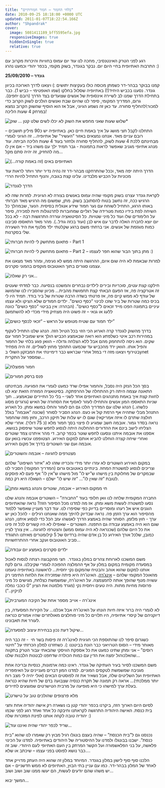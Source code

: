 ```yaml
---
title: "בלחי החמור – חמור חמורותיים"
date: 2010-09-25 18:18:00 +0000 UTC
updated: 2011-01-07T18:22:54.166Z
author: "Shpandrak"
cover:
  image: 5081411189_bff5595efa.jpg
  responsiveImages: true
  hiddenInSingle: true
  relative: true
---
```


רגע לפני הטרק האינטנסיבי, מחכה לנו עוד יום עמוס בחוויות והיכרות מקרוב עם התרבות האתיופית בחיי היום יום. נבקר בגונדר, בשוק מקומי, בכפר יהודי וכמעט נהרג :)

**25/09/2010 – גונדר**

קמנו בבוקר בבהר-דר כשמתן מכוסה כולו בעקיצות יתושים :) ויצאנו לדרך הארוכה בכיוון גונדר. נסענו בכביש היחיד(!) באתיופיה שסלול בחלקו (שמו האופטימי – כביש 1). כבר בתחילת הדרך שמנו לב לשיירה אינסופית של אנשים שצועדים בצד הדרך (רובם יחפים). גרום, המדריך המקומי, סיפר לנו שהיום שבת ואנשים הולכים לשוק הקרוב כדי למכור\\להחליף סחורה. עד כאן זה נשמע הגיוני, אבל אז הוא הוסיף שהשוק הקרוב נמצא במרחק 4 שעות הליכה!



![](Gondar-4.jpg "שלוש שעות שאני מחפש את השוק לא יכלו לשים שלט קטן ... שוק*")


התחלנו לקבל חצי מושג על איך באמת חיים כאן. באתיופיה יש כ90 מיליון תושבים – רובם עניים מאד. אנחנו נמצאים באזור “העשיר” של אתיופיה… זה הגיוני לגמרי מבחינתם ללכת 4 שעות לשוק, להחליף סחורה ולחזור בעוד 4 שעות הליכה הביתה. עוד מנהג אתיופי מגניב שאפשר לראות בתמונות - גבר תמיד ילך עם משהו ביד – אם אין לו מה להחזיק, זה יהיה סתם מקל…


![](Gondar-5.jpg "האתיופים באים (זה באמת קורה…)")


הדרך היתה יפה מאד, וככל שהתרחקנו מבהר-דר זה נהיה נדיר יותר ויותר לראות עוד מכוניות על הכביש מלבדינו. עלינו קצת בגובה, והנוף התחיל להיות הררי


![](5081358039_361baf24e8.jpg "הדרך לגונדר")


לקראת גונדר עצרנו בשוק מקומי שהיה עמוס באנשים בצורה לא הגיונית. למרות שזה לא הרגיש ככה, זה נחשב בטוח להסתובב בשוק. מתן, שמשום מה הרגיש מאד חברותי באותו הרגע, התחיל לשוחח עם נער חמוד שידע אנגלית בסיסית. הנער, שבמהלך כל השיחה לפת בידיו כמות מטרידה של רגליים שמחוברות לתרנגולות חיות למכירה, סיפר על הלימודים שלו ועוד כל מיני שטויות. כל הסיטואציה עוררה התרגשות רבה - לא בכל יום יוצא לחברה האלה לדבר עם איש לבן (ועוד בכזה גודל..). מהר מאד התאספו סביבנו כמות מוגזמת של אנשים. אני ברחתי משם ברגע שקלטתי ילד מלטף את היד השעירה שלי בסקרנות.


![](5081441771_b203489989.jpg "פתאום מתחשק לי להיות חברותי - Part 1")


![](5081458129_966e625685.jpg "פתאום מתחשק לי להיות חברותי – Part 2 – מתן בתוך הבור שהוא חפר לעצמו :)")


למרות שבאמת לא היה שום איום, ההרגשה היתה ממש לא נעימה, ומהר מאד מצאנו את עצמנו סגורים בתוך האוטובוס מוקפים בהמוני סקרנים.



![](5082080370_828fe34fd8.jpg "אני רק שאלה…")


חילקנו קצת עטים, סוכריות ובירים לילדים נבחרים והמשכנו בנסיעה. כבר למדתי שעטים זה אטרקציה פה, אז הפעם הבאתי קצת תחמושת מהבית… מכיוון שהסבירו לנו שהמושג של עודף לא ממש קיים פה, אז פרטתי בשדה הרבה שטרות של ביר בודד. תמיד היו לי בכיס כמה שטרות של ביר שזכו לכינוי “כסף כושים”. ילדים חמודים שלא הציקו ולא עצמו עיניים בתמונה הפכו מייד זכאים ל”כסף כושים”. (הבהרה: אין בביטוי “כסף כושים” כוונה ללעג או גנאי – זה פשוט היה מצחיק מידי מכדי לא להשתמש)


![](5081411189_bff5595efa.jpg "ילד חמוד עם שטיח מטופש על הראש – “זכאי לכסף כושים”")

בדרך מהשוק לגונדר קרה הארוע הכי הזוי בכל הטיול הזה. הנהג שלנו התחיל לעקוף במהירות רכב איטי כשלפתע הוא רואה שבאמצע הכביש הולך איש שמוביל חמור עם שקים. הוא ניסה להתחמק מהם אבל ללא הצלחה גדולה – הוואן פגע בלחי של החמור והפיל אותו. הוואן ירד מהכביש עד שכמעט התהפך מחוץ לשוליים. זה היה מפחיד בטירוף ויצאנו מזה די במזל אחרי שבראש כבר דימיינתי את המבזקון השולי בynet שמספר על התקרית…


![](Running-Over-a-Donkie!.jpg "חמור מפוצלח")

![](Donkey-juice.jpg "פנס ברסק חמורים")

בסך הכל הנזק היה נסבל, והחמור אפילו שרד כמעט לגמרי את הפגיעה. מבחינתנו התאונה עצמה היתה רק ההתחלה של ההרפתקה. בסיטואציה המוזרה הזאת יצא לנו לחוות קצת איך באמת מתנהגים האתיופים אחד לשני – בלי כל התיירים שבאמצע… תוך שניות התאספו המון אנשים והתחילו לעזור לאסוף את הסחורה של האיש (גרגרים מסוג כלשהו..) הנהג שלנו עם המדריך הלכו גם הם לעזור והחלו במשא ומתן. כל הארוע התנהל מבלי שתהיה אף הרמת קול או כעס. הנהג הסביר לסוחר (שכונה “אובמה” בגלל חולצה שתרם לו איזה אמריקאי) שגם לו יש עלות של תיקון הרכב, וחוץ מזה שהחמור נראה בסדר גמור. אובמה חשב שמגיע לו פיצוי בסך חמור מלא (כ 75 דולר). אחרי שלא הצליחו לישב בינם את ההדורים ההחלטה היתה לנסוע לחפש שוטר שיפסוק בנושא. אספנו את אובמה איתנו ונסענו לחפש שוטר בכפר קרוב. די מהר איתרנו צמד שוטרים ואחרי שיחה קצרה הוחלט להביא אותם למקום האירוע. הצטופפנו עכשיו בוואן עם אובמה ועם שני השוטרים בדרך אל מקום האירוע.


![](5081591341_bb6b6a7f1c.jpg "מצטרפים לחגיגה – אובמה והשוטרים")


במקום האירוע השוטרים לא עזרו יותר מידי והכריזו שזהו לא “איזור השיפוט” שלהם וצריכים לנסוע למשטרת המחוז. בינתיים באוטובוס גרום (המדריך המקומי) הסביר לנו שבמקרים של מחלוקת בין מישהו ש”יש לו” מול מישהו ש”אין לו” אף פעם לא פוסקים לטובת “זה שאין לו”… “זה שיש לו” ישלם – השאלה היא רק כמה.


![](5081574611_99266193fe.jpg "חי ממקום האירוע – אובמה, שוטרים והנהג במשא ומתן")


החברה המקומית שלחה לנו וואן חלופי בעוד “החבורה” – השוטרים אובמה והנהג שלנו נסעו למשטרה לעשות משא ומתן. אז מה למדנו מכל הסיפור הזה? נראה שהאתיופים הוגנים איש אל רעהו ומוסריים בדיוק כפי שסיפרו לנו. עוד דבר מעניין שאפשר ללמוד מהסיפור הוא ערך הזמן פה. נראה שבדיוק להיפך ממה שאנחנו רגילים - להכל כאן יש ערך - חוץ מלזמן. הסוחר שהיה באמצע הדרך לאנשהו עזב הכל כדי לנסוע איתנו, הנהג שגם הוא היה באמצע עבודה גם התפנה. השוטרים – שאפילו לא היו קשורים לכל זה פינו את כל היום שלהם (שכנראה לא היה עמוס ממש) והצטרפו לחגיגה… אין צורך לציין כמובן, שלכל אורך האירוע כל בן אדם שהיה ברדיוס של 5 קילומטרים מאיתנו התגודד סביב האוטובוס ועקב אחרי ההתרחשויות…


![](5082173298_ccbac2cd8a.jpg "ילדים סקרנים באמצע יום עבודה")


משם המשכנו לארוחת צהרים במלון בגונדר.  חצי מהקבוצה רצתה לנסות לאכול במסעדה מקומית במקום במלון על אף ההמלצה ההפוכה לגמרי שקיבלנו. גרום לקח אותנו למקום שהוא אוהב והבטיח שהמקום נקי יחסית... לראשונה באתיופיה טעמנו מהאוכל המקומי שלהם – [אינג’רה](http://en.wikipedia.org/wiki/Injera). האינג’רה היא פיתה שמזכירה את הלחוח התימני רק עשויה מטף שהופך אותה לחמצמצה. על האינג’רה, שמשמשת כצלחת, מגישים כל מיני פרוסות מחיות מתות. היה טעים ויחסית נקי (מגרד מלמטה את הציון “0 כוכבי נמלה לניקיון..”)


![](Injera.jpg "אינג'רה - אוייב מספר אחת של הקיבה המערבית")

לא לגמרי היה ברור איזה חיות הונחו על האינג’רה אבל אכלנו… על הקירות המסעדה, בין דיוקניהם של קיסרי אתיופיה, היו תלויים כל מיני פוחלצים מאולתרים שהיו אמורים כנראה לעורר את תאבונינו.


![](5082202700_c3fd6a16d8.jpg "שיקול דעת נכון בבחירת עיצוב למסעדה…")

כשגרום סיפר לנו שהתוספת הכי חגיגית לאינג’רה זה פיסות בשר חי  - זה כבר היה מאוחר מידי – הסוס הטרויאני כבר הונח בביטננו :). כשחזרנו למלון הכרזתי על “חיטוי רוסים” – אני ומתן שתינו כמעט את כל אספקת הוויסקי שהבאתי עבור הטרק בתקווה שהאלכוהול ימצה את הדין עם כמות הכולרה שדחפנו לבטנות הלבנות שלנו...

משם המשכנו לסיור בעיר העתיקה של גונדר. ראינו כמה ארמונות, כנסיות ובריכה אחת מגניבה שמשמשת לטקסים המוניים. למדנו המון דברים מעניינים על האימפריה האתיופית ועל השליטים שלה, אבל נשאיר את זה לפוסטים הבאים (אולי יהיה לי מצב רוח יותר ממלכתי)... אראה רק תמונה של תקרת כנסיה שצבועה בדם של חיות שהיא כנראה בעלת ערך למישהו כי היא מופיעה על מרבית הטישרטים שמוצעים לתיירים.


![](Debre-Birhan-Selassie-Church.jpg "מלא פרצופים שהולכים טוב על טישרט")

לסיום היום הארוך הזה, ביקרנו בכפר יהודי קטן בו נשארה רק אישה יהודיה אחת וחצי בית כנסת. האישה היהודיה התרגשה לקראתנו וחיבקה כל אחד ואחד רגע לפני שכמו יהודיה טובה לקחה אותנו לפינת המזכרות שלה :)


![](5082359668_030d63e1f8.jpg "שריד לכפר יהודי שהיה ואיננו עוד…")

נכנסנו גם ל”בית הכנסת” – שהיה בעצם בונגלו רגיל מבוץ רק שאמרו לנו שהוא “בית כנסת”. ישבנו בבונגלו ולמדנו על ההיסטוריה של היהודים באתיופיה. למדנו על הכינוי פלאשה, על בני הפלאשמורה ועל הקשר המרתק בין העם האתיופי לעם היהודי. שוב זה כבר נושא לפוסט בפני עצמו – שיכתב או שלא….

הלכנו סוף סוף לישון במלון בגונדר. המיוחד במלון זה שהוא היה העתק מדוייק אחד לאחד של המלון בבהר-דר. כמו עם עניין בתי הבוץ, האתיופים לא ממש חדשניים – אם יש משהו שהם יודעים לעשות, הם יעשו ממנו שוב ושוב ושוב…

המשך יבוא…
